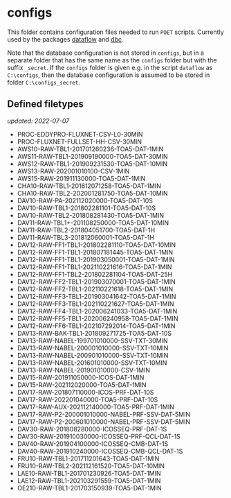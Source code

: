 # configs

This folder contains configuration files needed to run `POET` scripts.
Currently used by the packages [dataflow](https://gitlab.ethz.ch/poet/dataflow) and [dbc](https://gitlab.ethz.ch/poet/dbc).

Note that the database configuration is not stored in `configs`, but in a separate folder 
that has the same name as the `configs` folder but with the suffix `_secret`. If the `configs`
folder is given e.g. in the script `dataflow` as `C:\configs`, then the database configuration
is assumed to be stored in folder `C:\configs_secret`.

## Defined filetypes
*updated: 2022-07-07*
- PROC-EDDYPRO-FLUXNET-CSV-L0-30MIN
- PROC-FLUXNET-FULLSET-HH-CSV-30MIN
- AWS10-RAW-TBL1-201701260236-TOA5-DAT-1MIN
- AWS11-RAW-TBL1-201909190000-TOA5-DAT-30MIN
- AWS12-RAW-TBL1-201909231530-TOA5-DAT-10MIN
- AWS13-RAW-202001010100-CSV-1MIN
- AWS15-RAW-201911130000-TOA5-DAT-1MIN
- CHA10-RAW-TBL1-201612071258-TOA5-DAT-1MIN
- CHA10-RAW-TBL2-202001281750-TOA5-DAT-10MIN
- DAV10-RAW-PA-202112020000-TOA5-DAT-10S
- DAV10-RAW-TBL1-201802281101-TOA5-DAT-10S
- DAV10-RAW-TBL2-201808281430-TOA5-DAT-1MIN
- DAV11-RAW-TBL1+-201108250000-TOA5-DAT-10MIN
- DAV11-RAW-TBL2-201804051700-TOA5-DAT-1H
- DAV11-RAW-TBL3-201812060001-TOA5-DAT-1H
- DAV12-RAW-FF1-TBL1-201802281110-TOA5-DAT-10MIN
- DAV12-RAW-FF1-TBL1-201807181445-TOA5-DAT-1MIN
- DAV12-RAW-FF1-TBL1-201903050001-TOA5-DAT-1MIN
- DAV12-RAW-FF1-TBL1-202110221616-TOA5-DAT-1MIN
- DAV12-RAW-FF1-TBL2-201802281104-TOA5-DAT-25H
- DAV12-RAW-FF2-TBL1-201903070001-TOA5-DAT-1MIN
- DAV12-RAW-FF2-TBL1-202110221618-TOA5-DAT-1MIN
- DAV12-RAW-FF3-TBL1-201903041642-TOA5-DAT-1MIN
- DAV12-RAW-FF3-TBL1-202110221627-TOA5-DAT-1MIN
- DAV12-RAW-FF4-TBL1-202006241033-TOA5-DAT-1MIN
- DAV12-RAW-FF5-TBL1-202006240958-TOA5-DAT-1MIN
- DAV12-RAW-FF6-TBL1-202107292014-TOA5-DAT-1MIN
- DAV13-RAW-BAK-TBL1-201809271725-TOA5-DAT-10S
- DAV13-RAW-NABEL-199701010000-SSV-TXT-30MIN
- DAV13-RAW-NABEL-200001010000-SSV-TXT-10MIN
- DAV13-RAW-NABEL-200901010000-SSV-TXT-10MIN
- DAV13-RAW-NABEL-201601010000-SSV-TXT-10MIN
- DAV13-RAW-NABEL-201901010000-CSV-1MIN
- DAV15-RAW-201911050000-ICOS-DAT-1MIN
- DAV15-RAW-202112020000-TOA5-DAT-1MIN
- DAV17-RAW-201807110000-ICOS-PRF-DAT-10S
- DAV17-RAW-202201040000-TOA5-PRF-DAT-10S
- DAV17-RAW-AUX-202112140000-TOA5-PRF-DAT-1MIN
- DAV17-RAW-P2-200001010000-NABEL-PRF-SSV-DAT-5MIN
- DAV17-RAW-P2-200601010000-NABEL-PRF-SSV-DAT-5MIN
- DAV30-RAW-201808280000-ICOSSEQ-PRF-DAT-1S
- DAV30-RAW-201910030000-ICOSSEQ-PRF-QCL-DAT-1S
- DAV40-RAW-201904100000-ICOSSEQ-CMB-DAT-1S
- DAV40-RAW-201910240000-ICOSSEQ-CMB-QCL-DAT-1S
- FRU10-RAW-TBL1-201711201643-TOA5-DAT-1MIN
- FRU10-RAW-TBL2-202112161520-TOA5-DAT-10MIN
- LAE10-RAW-TBL1-201701230926-TOA5-DAT-1MIN
- LAE12-RAW-TBL1-202103291559-TOA5-DAT-1MIN
- OE210-RAW-TBL1-201703150939-TOA5-DAT-1MIN
